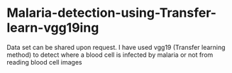 # Malaria-detection-using-Transfer-learn-vgg19ing
Data set can be shared upon request.
I have used vgg19 (Transfer learning method) to detect where a blood cell is infected by malaria or not from reading blood cell images
